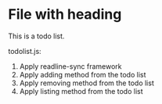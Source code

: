 # File with heading

This is a todo list.

todolist.js:

1. Apply readline-sync framework
2. Apply adding method from the todo list
3. Apply removing method from the todo list
4. Apply listing method from the todo list

